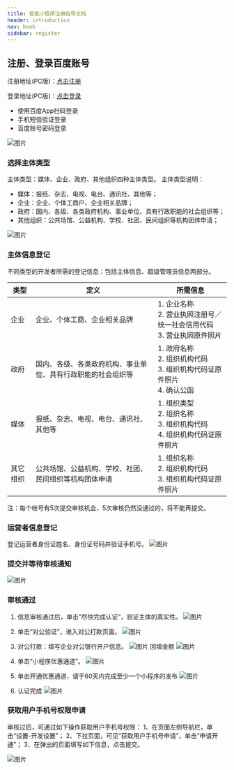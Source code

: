 ```yaml
---
title: 智能小程序注册指导文档
header: introduction
nav: book
sidebar: register
---
```



## 注册、登录百度账号

注册地址(PC版)：<a href="https://passport.baidu.com/v2/?reg&tt=1521786256298&overseas=undefined&gid=D8D45DC-FFC4-486A-BA34-B3215E98FF74&tpl=mn&u=https%3A%2F%2Fwww.baidu.com%2F" >点击注册</a>

登录地址(PC版)：<a href="https://smartprogram.baidu.com/mappconsole/main/login">点击登录</a>
 - 使用百度App扫码登录
 - 手机短信验证登录
 - 百度账号密码登录

![图片](../../img/introduction/enter/p1.png)

### 选择主体类型
<!-- 主体类型：个人、媒体、企业、政府、其他组织五种主体类型。
 主体类型说明：
 - 个人：由自然人注册和运营的公众帐号；
 - 媒体：报纸、杂志、电视、电台、通讯社、其他等；
 - 企业：企业、个体工商户、企业相关品牌；
 - 政府：国内、各级、各类政府机构、事业单位、具有行政职能的社会组织等；
 - 其他组织：公共场馆、公益机构、学校、社团、民间组织等机构团体申请； -->
 主体类型：媒体、企业、政府、其他组织四种主体类型。
 主体类型说明：
 - 媒体：报纸、杂志、电视、电台、通讯社、其他等；
 - 企业：企业、个体工商户、企业相关品牌；
 - 政府：国内、各级、各类政府机构、事业单位、具有行政职能的社会组织等；
 - 其他组织：公共场馆、公益机构、学校、社团、民间组织等机构团体申请；

![图片](../../img/introduction/register/register-02.png)

### 主体信息登记

不同类型的开发者所需的登记信息：包括主体信息、超级管理员信息两部分。

|类型|定义|所需信息|
|---|---|---|
|企业 | 企业、个体工商、企业相关品牌 |1. 企业名称 <br> 2. 营业执照注册号／统一社会信用代码<br>3. 营业执照原件照片|
|政府 | 国内、各级、各类政府机构、事业单位、具有行政职能的社会组织等 | 1. 政府名称<br>2. 组织机构代码<br>3. 组织机构代码证原件照片<br>4. 确认公函 |
|媒体 | 报纸、杂志、电视、电台、通讯社、其他等 | 1. 组织类型<br>2. 组织名称<br>3. 组织机构代码<br> 4. 组织机构代码证原件照片 |
|其它组织 | 公共场馆、公益机构、学校、社团、民间组织等机构团体申请 | 1. 组织名称<br>2. 组织机构代码<br>3. 组织机构代码证原件照片 |

<!-- |个人 | 由自然人注册和运营的账号 | 超级管理员信息 | -->

注：每个帐号有5次提交审核机会，5次审核仍然没通过的，将不能再提交。

### 运营者信息登记


登记运营者身份证姓名、身份证号码并验证手机号。
![图片](../../img/introduction/register/register-03.png)

### 提交并等待审核通知


![图片](../../img/introduction/register/register-04.png)

### 审核通过

1. 信息审核通过后，单击“尽快完成认证”，验证主体的真实性。
![图片](../../img/introduction/register/register-06.png)

2. 单击“对公验证”，进入对公打款页面。
![图片](../../img/introduction/register/register-07.png)
3. 对公打款：填写企业对公银行开户信息。 
![图片](../../img/introduction/register/register-15.png)
    回填金额
![图片](../../img/introduction/register/register-16.png)
4. 单击“小程序优惠通道”。
![图片](../../img/introduction/register/register-17.png)
5. 单击开通优惠通道，请于60天内完成至少一个小程序的发布
![图片](../../img/introduction/register/register-18.png)
6. 认证完成
![图片](../../img/introduction/register/register-19.png)

### 获取用户手机号权限申请

审核过后，可通过如下操作获取用户手机号权限：
1、在页面左侧导航栏，单击“设置-开发设置”；
2、下拉页面，可见“获取用户手机号申请”，单击“申请开通”；
3、在弹出的页面填写如下信息，点击提交。

![图片](../../img/introduction/register/register-14.png)